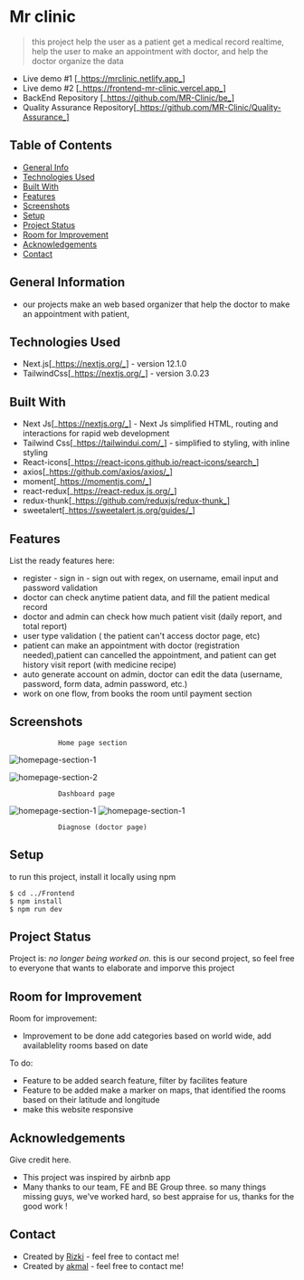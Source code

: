 # Mr clinic

> this project help the user as a patient get a medical record realtime, help the user to make an appointment with doctor, and help the doctor organize the data

- Live demo #1 [_https://mrclinic.netlify.app_]
- Live demo #2 [_https://frontend-mr-clinic.vercel.app_]
- BackEnd Repository [_https://github.com/MR-Clinic/be_]
- Quality Assurance Repository[_https://github.com/MR-Clinic/Quality-Assurance_]

## Table of Contents

- [General Info](#general-information)
- [Technologies Used](#technologies-used)
- [Built With](#Built-With)
- [Features](#features)
- [Screenshots](#screenshots)
- [Setup](#setup)
- [Project Status](#project-status)
- [Room for Improvement](#room-for-improvement)
- [Acknowledgements](#acknowledgements)
- [Contact](#contact)

## General Information

- our projects make an web based organizer that help the doctor to make an appointment with patient,

## Technologies Used

- Next.js[_https://nextjs.org/_] - version 12.1.0
- TailwindCss[_https://nextjs.org/_] - version 3.0.23

## Built With

- Next Js[_https://nextjs.org/_] - Next Js simplified HTML, routing and interactions for rapid web development
- Tailwind Css[_https://tailwindui.com/_] - simplified to styling, with inline styling
- React-icons[_https://react-icons.github.io/react-icons/search_]
- axios[_https://github.com/axios/axios/_]
- moment[_https://momentjs.com/_]
- react-redux[_https://react-redux.js.org/_]
- redux-thunk[_https://github.com/reduxjs/redux-thunk_]
- sweetalert[_https://sweetalert.js.org/guides/_]

## Features

List the ready features here:

- register - sign in - sign out with regex, on username, email input and password validation
- doctor can check anytime patient data, and fill the patient medical record
- doctor and admin can check how much patient visit (daily report, and total report)
- user type validation ( the patient can't access doctor page, etc)
- patient can make an appointment with doctor (registration needed),patient can cancelled the appointment, and patient can get history visit report (with medicine recipe)
- auto generate account on admin, doctor can edit the data (username, password, form data, admin password, etc.)
- work on one flow, from books the room until payment section

## Screenshots

                Home page section

![homepage-section-1](./assets/homepage-section-1.png)

![homepage-section-2](./assets/Screenshot-categoriespage-bindmap.png)

                Dashboard page

![homepage-section-1](./assets/Payment.png)
![homepage-section-1](./assets/Booking.png)

                Diagnose (doctor page)

## Setup

to run this project, install it locally using npm

```
$ cd ../Frontend
$ npm install
$ npm run dev
```

## Project Status

Project is: _no longer being worked on_. this is our second project, so feel free to everyone that wants to elaborate and imporve this project

## Room for Improvement

Room for improvement:

- Improvement to be done add categories based on world wide, add availablelity rooms based on date

To do:

- Feature to be added search feature, filter by facilites feature
- Feature to be added make a marker on maps, that identified the rooms based on their latitude and longitude
- make this website responsive

## Acknowledgements

Give credit here.

- This project was inspired by airbnb app
- Many thanks to our team, FE and BE Group three. so many things missing guys, we've worked hard, so best appraise for us, thanks for the good work !

## Contact

- Created by [Rizki](https://instagram.com/akmal) - feel free to contact me!
- Created by [akmal](https://instagram.com/trigha) - feel free to contact me!
